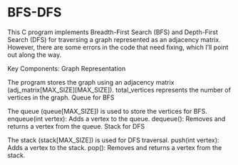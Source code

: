# BFS-DFS
This C program implements Breadth-First Search (BFS) and Depth-First Search (DFS) for traversing a graph represented as an adjacency matrix. However, there are some errors in the code that need fixing, which I’ll point out along the way.

Key Components:
Graph Representation

The program stores the graph using an adjacency matrix (adj_matrix[MAX_SIZE][MAX_SIZE]).
total_vertices represents the number of vertices in the graph.
Queue for BFS

The queue (queue[MAX_SIZE]) is used to store the vertices for BFS.
enqueue(int vertex): Adds a vertex to the queue.
dequeue(): Removes and returns a vertex from the queue.
Stack for DFS

The stack (stack[MAX_SIZE]) is used for DFS traversal.
push(int vertex): Adds a vertex to the stack.
pop(): Removes and returns a vertex from the stack.
